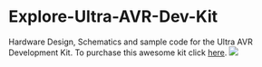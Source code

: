 # Explore-Ultra-AVR-Dev-Kit
Hardware Design, Schematics and sample code for the Ultra AVR Development Kit.
To purchase this awesome kit click <a href="https://www.exploreembedded.com/product/Explore%20Ultra%20AVR%20Dev%20Kit">here</a>.
<img src="https://www.exploreembedded.com/product/Explore%20Ultra%20AVR%20Dev%20Kit">
